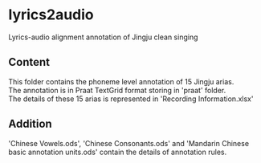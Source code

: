 lyrics2audio
===========
Lyrics-audio alignment annotation of Jingju clean singing

## Content

This folder contains the phoneme level annotation of 15 Jingju arias.  
The annotation is in Praat TextGrid format storing in 'praat' folder.  
The details of these 15 arias is represented in 'Recording Information.xlsx'

## Addition

'Chinese Vowels.ods', 'Chinese Consonants.ods' and 'Mandarin Chinese basic annotation units.ods' contain the details of annotation rules.
